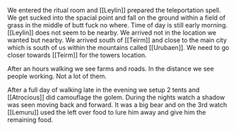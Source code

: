 We entered the ritual room and [[Leylin]] prepared the teleportation spell. We get sucked into the spacial point and fall on the ground within a field of grass in the middle of butt fuck no where. Time of day is still early morning. [[Leylin]] does not seem to be nearby. We arrived not in the location we wanted but nearby. We arrived south of [[Teirm]] and close to the main city which is south of us within the mountains called [[Urubaen]]. We need to go closer towards [[Teirm]] for the towers location.

After an hours walking we see farms and roads. In the distance we see people working. Not a lot of them.

After a full day of walking late in the evening we setup 2 tents and [[Atrocious]] did camouflage the golem. During the nights watch a shadow was seen moving back and forward. It was a big bear and on the 3rd watch [[Lemuru]] used the left over food to lure him away and give him the remaining food. 